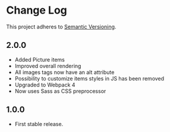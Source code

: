 # Change Log
This project adheres to [Semantic Versioning](http://semver.org/).

## 2.0.0
* Added Picture items
* Improved overall rendering
* All images tags now have an alt attribute
* Possibility to customize items styles in JS has been removed
* Upgraded to Webpack 4
* Now uses Sass as CSS preprocessor


## 1.0.0
* First stable release.